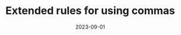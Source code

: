 ---
title: Extended rules for using commas
date: 2023-09-01
description: 
link: https://owl.purdue.edu/owl/general_writing/punctuation/commas/extended_rules_for_commas.html
pricing: 
tags: 
- Grammar
- Article
- Writing
categories: 
- Content
---